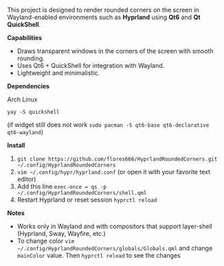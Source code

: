 This project is designed to render rounded corners on the screen in Wayland-enabled environments such as **Hyprland** using **Qt6** and **Qt QuickShell**.

**Capabilities**
- Draws transparent windows in the corners of the screen with smooth rounding.
- Uses Qt6 + QuickShell for integration with Wayland.
- Lightweight and minimalistic.

**Dependencies**

Arch Linux

`yay -S quickshell`

(if widget still does not work `sudo pacman -S qt6-base qt6-declarative qt6-wayland`)

**Install**
1. `git clone https://github.com/flores666/HyprlandRoundedCorners.git ~/.config/HyprlandRoundedCorners`
2. `vim ~/.config/hypr/hyprland.conf` (or open it with your favorite text editor)
3. Add this line `exec-once = qs -p ~/.config/HyprlandRoundedCorners/shell.qml`
4. Restart Hyprland or reset session `hyprctl reload`

**Notes**

- Works only in Wayland and with compositors that support layer-shell (Hyprland, Sway, Wayfire, etc.)
- To change color `vim ~/.config/HyprlandRoundedCorners/globals/Globals.qml` and change `mainColor` value. Then `hyprctl reload` to see the changes
